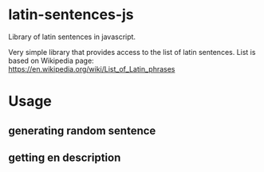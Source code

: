 # latin-sentences-js
Library of latin sentences in javascript.

Very simple library that provides access to the list of latin sentences. List is based on Wikipedia page:
https://en.wikipedia.org/wiki/List_of_Latin_phrases

# Usage
## generating random sentence
## getting en description
